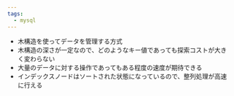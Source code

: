 ```yaml
---
tags:
  - mysql
---
```

- 木構造を使ってデータを管理する方式
- 木構造の深さが一定なので、どのようなキー値であっても探索コストが大きく変わらない
- 大量のデータに対する操作であってもある程度の速度が期待できる
- インデックスノードはソートされた状態になっているので、整列処理が高速に行える